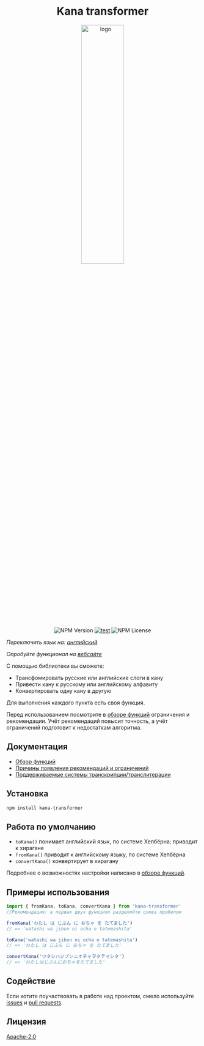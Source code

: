 <h1 align='center'>Kana transformer</h1>

<p align='center'><img src="https://raw.githubusercontent.com/18degrees/kana-transformer/main/assets/logo.png" alt='logo' style='max-width: 313px; min-width: 280px; width: 40%'/></p>

<div align='center'>

![NPM Version](https://img.shields.io/npm/v/kana-transformer) [![test](https://github.com/18degrees/kana-transformer/actions/workflows/tests.yml/badge.svg?event=push)](https://github.com/18degrees/kana-transformer/actions/workflows/tests.yml) ![NPM License](https://img.shields.io/npm/l/kana-transformer)

</div>

_Переключить язык на: [английский](readme.md)_

_Опробуйте функционал на [вебсайте](https://18degrees.github.io/kana-transformer-web/)_

С помощью библиотеки вы сможете:

- Трансфомировать русские или английские слоги в кану
- Привести кану к русскому или английскому алфавиту
- Конвертировать одну кану в другую

Для выполнения каждого пункта есть своя функция.

Перед использованием посмотрите в [обзоре функций](docs/ru/functions.md) ограничения и рекомендации. Учёт рекомендаций повысит точность, а учёт ограничений подготовит к недостаткам алгоритма.

## Документация

- [Обзор функций](docs/ru/functions.md)
- [Причины появления рекомендаций и ограничений](docs/ru/explanation.md)
- [Поддерживаемые системы транскрипции/транслитерации](docs/ru/systems.md)

## Установка

```bash
npm install kana-transformer
```

## Работа по умолчанию

- `toKana()` понимает английский язык, по системе Хепбёрна; приводит к хирагане
- `fromKana()` приводит к английскому языку, по системе Хепбёрна
- `convertKana()` конвертирует в хирагану

Подробнее о возможностях настройки написано в [обзоре функций](docs/ru/functions.md).

## Примеры использования

```javascript
import { fromKana, toKana, convertKana } from 'kana-transformer'
//Рекомендация: в первых двух функциях разделяйте слова пробелом

fromKana('わたし は じぶん に おちゃ を たてました')
// => 'watashi wa jibun ni ocha o tatemashita'

toKana('watashi wa jibun ni ocha o tatemashita')
// => 'わたし は じぶん に おちゃ を たてました'

convertKana('ワタシハジブンニオチャヲタテマシタ')
// => 'わたしはじぶんにおちゃをたてました'
```

## Содействие

Если хотите поучаствовать в работе над проектом, смело используйте [issues](https://github.com/18degrees/kana-transformer/issues) и [pull requests](https://github.com/18degrees/kana-transformer/pulls).

## Лицензия

[Apache-2.0](LICENSE)
